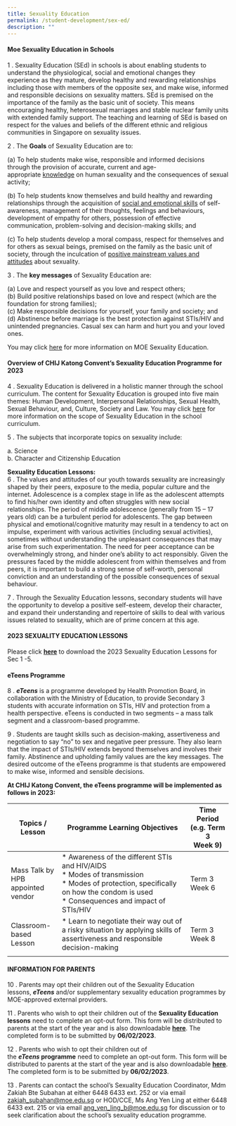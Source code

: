 ```yaml
---
title: Sexuality Education
permalink: /student-development/sex-ed/
description: ""
---
```

#### Moe Sexuality Education in Schools

1 .  Sexuality Education (SEd) in schools is about enabling students to understand the physiological, social and emotional changes they experience as they mature, develop healthy and rewarding relationships including those with members of the opposite sex, and make wise, informed and responsible decisions on sexuality matters. SEd is premised on the importance of the family as the basic unit of society. This means encouraging healthy, heterosexual marriages and stable nuclear family units with extended family support. The teaching and learning of SEd is based on respect for the values and beliefs of the different ethnic and religious communities in Singapore on sexuality issues.

2 . The **Goals** of Sexuality Education are to:

(a)  To help students make wise, responsible and informed decisions through the provision of accurate, current and age-appropriate <u>knowledge</u> on human sexuality and the consequences of sexual activity;

(b)  To help students know themselves and build healthy and rewarding relationships through the acquisition of <u>social and emotional skills</u> of self-awareness, management of their thoughts, feelings and behaviours, development of empathy for others, possession of effective communication, problem-solving and decision-making skills; and

(c)  To help students develop a moral compass, respect for themselves and for others as sexual beings, premised on the family as the basic unit of society, through the inculcation of <u>positive mainstream values and attitudes</u> about sexuality.

3 .  The **key messages** of Sexuality Education are:

(a) Love and respect yourself as you love and respect others;<br>
(b) Build positive relationships based on love and respect (which are the foundation for strong families);<br>
(c) Make responsible decisions for yourself, your family and society; and<br>
(d) Abstinence before marriage is the best protection against STIs/HIV and unintended pregnancies. Casual sex can harm and hurt you and your loved ones.

You may click [here](https://go.gov.sg/moe-sexuality-education) for more information on MOE Sexuality Education.

#### Overview of CHIJ Katong Convent’s Sexuality Education Programme for 2023

4 .  Sexuality Education is delivered in a holistic manner through the school curriculum. The content for Sexuality Education is grouped into five main themes: Human Development, Interpersonal Relationships, Sexual Health, Sexual Behaviour, and, Culture, Society and Law. You may click [here](https://go.gov.sg/moe-sexuality-education-scope) for more information on the scope of Sexuality Education in the school curriculum.

5 .  The subjects that incorporate topics on sexuality include:

a. Science<br>
b. Character and Citizenship Education<br>

**Sexuality Education Lessons:**<br>
6 .  The values and attitudes of our youth towards sexuality are increasingly shaped by their peers, exposure to the media, popular culture and the internet. Adolescence is a complex stage in life as the adolescent attempts to find his/her own identity and often struggles with new social relationships. The period of middle adolescence (generally from 15 – 17 years old) can be a turbulent period for adolescents. The gap between physical and emotional/cognitive maturity may result in a tendency to act on impulse, experiment with various activities (including sexual activities), sometimes without understanding the unpleasant consequences that may arise from such experimentation. The need for peer acceptance can be overwhelmingly strong, and hinder one’s ability to act responsibly. Given the pressures faced by the middle adolescent from within themselves and from peers, it is important to build a strong sense of self-worth, personal conviction and an understanding of the possible consequences of sexual behaviour.

7 .  Through the Sexuality Education lessons, secondary students will have the opportunity to develop a positive self-esteem, develop their character, and expand their understanding and repertoire of skills to deal with various issues related to sexuality, which are of prime concern at this age.

#### 2023 SEXUALITY EDUCATION LESSONS

Please click **[here](/files/2023%20Info%20on%20MOE%20Sexuality%20Education%20to%20be%20posted%20on%20CHIJ%20KC%20website_27%20Jan%202023.pdf)** to download the 2023 Sexuality Education Lessons for Sec 1 -5.

#### eTeens Programme

8 . **_eTeens_** is a programme developed by Health Promotion Board, in collaboration with the Ministry of Education, to provide Secondary 3 students with accurate information on STIs, HIV and protection from a health perspective. eTeens is conducted in two segments – a mass talk segment and a classroom-based programme.

9 . Students are taught skills such as decision-making, assertiveness and negotiation to say “no” to sex and negative peer pressure. They also learn that the impact of STIs/HIV extends beyond themselves and involves their family. Abstinence and upholding family values are the key messages. The desired outcome of the eTeens programme is that students are empowered to make wise, informed and sensible decisions.

**At CHIJ Katong Convent, the eTeens programme will be implemented as follows in 2023:**

| Topics / Lesson  | Programme Learning Objectives  | Time Period (e.g. Term 3<br>Week 9)  |
|---|---|---|
| Mass Talk by HPB <br>appointed vendor  | *   Awareness of the different STIs and HIV/AIDS<br>*   Modes of transmission  <br>*   Modes of protection, specifically on how the condom is used<br>*   Consequences and impact of STIs/HIV  | Term 3 Week 6  |
| Classroom-based <br>Lesson  | *   Learn to negotiate their way out of a risky situation by applying skills of assertiveness and responsible decision-making  | Term 3 Week 8  |
|   |   |   |

#### INFORMATION FOR PARENTS

10 . Parents may opt their children out of the Sexuality Education lessons, **_eTeens_** and/or supplementary sexuality education programmes by MOE-approved external providers.

11 . Parents who wish to opt their children out of the **Sexuality Education lessons** need to complete an opt-out form. This form will be distributed to parents at the start of the year and is also downloadable **[here](/files/Annex%20A_27%20Jan.pdf)**. The completed form is to be submitted by **06/02/2023**.

12 . Parents who wish to opt their children out of the **_eTeens_ programme** need to complete an opt-out form. This form will be distributed to parents at the start of the year and is also downloadable **[here](/files/Annex%20B.pdf)**. The completed form is to be submitted by **06/02/2023**.

13 . Parents can contact the school’s Sexuality Education Coordinator, Mdm Zakiah Bte Subahan at either 6448 6433 ext. 252 or via email [zakiah\_subahan@moe.edu.sg](mailto:zakiah_subahan@moe.edu.sg) or HOD/CCE, Ms Ang Yen Ling at either 6448 6433 ext. 215 or via email [ang\_yen\_ling\_b@moe.edu.sg](mailto:ang_yen_ling_b@moe.edu.sg) for discussion or to seek clarification about the school’s sexuality education programme.
